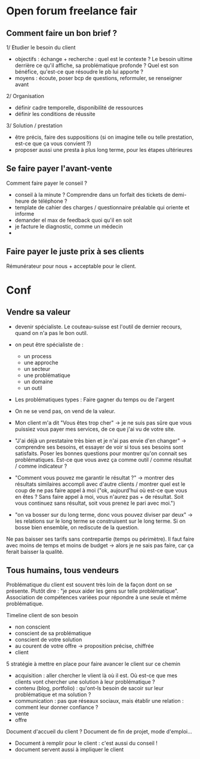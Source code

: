 # Open forum freelance fair

## Comment faire un bon brief ?

1/ Etudier le besoin du client
- objectifs : échange + recherche : quel est le contexte ? Le besoin ultime derrière ce qu'il affiche, sa problématique profonde ? Quel est son bénéfice, qu'est-ce que résoudre le pb lui apporte ?
- moyens : écoute, poser bcp de questions, reformuler, se renseigner avant

2/ Organisation
- définir cadre temporelle, disponibilité de ressources
- définir les conditions de réussite

3/ Solution / prestation
- être précis, faire des suppositions (si on imagine telle ou telle prestation, est-ce que ça vous convient ?)
- proposer aussi une presta à plus long terme, pour les étapes ultérieures


## Se faire payer l'avant-vente

Comment faire payer le conseil ?
- conseil à la minute ? Comprendre dans un forfait des tickets de demi-heure de téléphone ?
- template de cahier des charges / questionnaire préalable qui oriente et informe
- demander el max de feedback quoi qu'il en soit
- je facture le diagnostic, comme un médecin
-

## Faire payer le juste prix à ses clients

Rémunérateur pour nous + acceptable pour le client.

# Conf

## Vendre sa valeur

- devenir spécialiste. Le couteau-suisse est l'outil de dernier recours, quand on n'a pas le bon outil.
- on peut être spécialiste de :
  - un process
  - une approche
  - un secteur
  - une problématique
  - un domaine
  - un outil

- Les problématiques types : Faire gagner du temps ou de l'argent
- On ne se vend pas, on vend de la valeur.

- Mon client m'a dit "Vous êtes trop cher" -> je ne suis pas sûre que vous puissiez vous payer mes services, de ce que j'ai vu de votre site.
- "J'ai déjà un prestataire très bien et je n'ai pas envie d'en changer" -> comprendre ses besoins, et essayer de voir si tous ses besoins sont satisfaits. Poser les bonnes questions pour montrer qu'on connait ses problématiques. Est-ce que vous avez ça comme outil / comme résultat / comme indicateur ?
- "Comment vous pouvez me garantir le résultat ?" -> montrer des résultats similaires accompli avec d'autre clients / montrer quel est le coup de ne pas faire appel à moi ("ok, aujourd'hui où est-ce que vous en êtes ? Sans faire appel à moi, vous n'aurez pas + de résultat. Soit vous continuez sans résultat, soit vous prenez le pari avec moi.")
- "on va bosser sur du long terme, donc vous pouvez diviser par deux" -> les relations sur le long terme se construisent sur le long terme. Si on bosse bien ensemble, on rediscute de la question.

Ne pas baisser ses tarifs sans contrepartie (temps ou périmètre).
Il faut faire avec moins de temps et moins de budget -> alors je ne sais pas faire, car ça ferait baisser la qualité.

## Tous humains, tous vendeurs

Problématique du client est souvent très loin de la façon dont on se présente.
Plutôt dire : "je peux aider les gens sur telle problématique".
Association de compétences variées pour répondre à une seule et même problématique.

Timeline client de son besoin
- non conscient
- conscient de sa problématique
- conscient de votre solution
- au courent de votre offre -> proposition précise, chiffrée
- client

5 stratégie à mettre en place pour faire avancer le client sur ce chemin
- acquisition : aller chercher le vlient là où il est. Où est-ce que mes clients vont chercher une solution à leur problématique ?
- contenu (blog, portfolio) : qu'ont-ls besoin de sacoir sur leur problématique et ma solution ?
- communication : pas que réseaux sociaux, mais établir une relation : comment leur donner confiance ?
- vente
- offre

Document d'accueil du client ? Document de fin de projet, mode d'emploi...

- Document à remplir pour le client : c'est aussi du conseil !
- document servent aussi à impliquer le client

